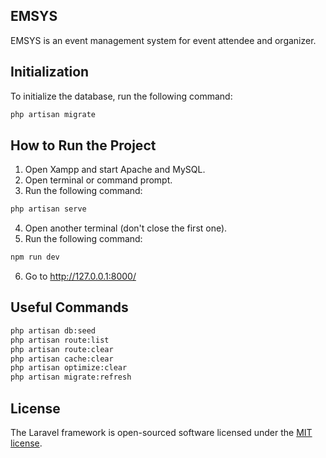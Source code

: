 ## EMSYS

EMSYS is an event management system for event attendee and organizer.

## Initialization

To initialize the database, run the following command:
```bash
php artisan migrate
```

## How to Run the Project

1. Open Xampp and start Apache and MySQL.
2. Open terminal or command prompt.
3. Run the following command:
```bash
php artisan serve
```
4. Open another terminal (don't close the first one).
5. Run the following command:
```bash
npm run dev
```
6. Go to http://127.0.0.1:8000/

## Useful Commands

```bash
php artisan db:seed
php artisan route:list
php artisan route:clear
php artisan cache:clear
php artisan optimize:clear
php artisan migrate:refresh
```

## License

The Laravel framework is open-sourced software licensed under the [MIT license](https://opensource.org/licenses/MIT).

